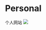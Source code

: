 # Personal
个人网站
![]("https://github.com/yicaifenchen8/Resource/blob/master/image/favor_code.jpg?raw=true")
